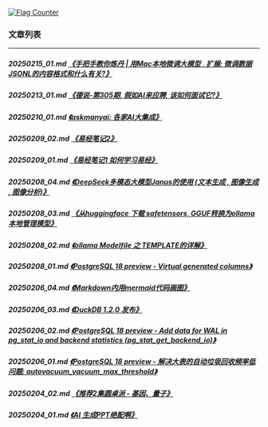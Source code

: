 <a rel="nofollow" href="http://info.flagcounter.com/h9V1"  ><img src="http://s03.flagcounter.com/count/h9V1/bg_FFFFFF/txt_000000/border_CCCCCC/columns_2/maxflags_12/viewers_0/labels_0/pageviews_0/flags_0/"  alt="Flag Counter"  border="0"  ></a>  
  
### 文章列表  
----  
##### 20250215_01.md   [《手把手教你炼丹 | 用Mac本地微调大模型 , 扩展: 微调数据JSONL的内容格式和什么有关?》](20250215_01.md)  
##### 20250213_01.md   [《德说-第305期, 假如AI来应聘, 该如何面试它?》](20250213_01.md)  
##### 20250210_01.md   [《askmanyai: 各家AI大集成》](20250210_01.md)  
##### 20250209_02.md   [《易经笔记2》](20250209_02.md)  
##### 20250209_01.md   [《易经笔记1 如何学习易经》](20250209_01.md)  
##### 20250208_04.md   [《DeepSeek多模态大模型Janus的使用 (文本生成 , 图像生成 , 图像分析)》](20250208_04.md)  
##### 20250208_03.md   [《从huggingface 下载 safetensors, GGUF转换为ollama本地管理模型》](20250208_03.md)  
##### 20250208_02.md   [《ollama Modelfile 之 TEMPLATE的详解》](20250208_02.md)  
##### 20250208_01.md   [《PostgreSQL 18 preview - Virtual generated columns》](20250208_01.md)  
##### 20250206_04.md   [《Markdown内用mermaid代码画图》](20250206_04.md)  
##### 20250206_03.md   [《DuckDB 1.2.0 发布》](20250206_03.md)  
##### 20250206_02.md   [《PostgreSQL 18 preview - Add data for WAL in pg_stat_io and backend statistics (pg_stat_get_backend_io)》](20250206_02.md)  
##### 20250206_01.md   [《PostgreSQL 18 preview - 解决大表的自动垃圾回收频率低问题: autovacuum_vacuum_max_threshold》](20250206_01.md)  
##### 20250204_02.md   [《推荐2集圆桌派 - 基因、量子》](20250204_02.md)  
##### 20250204_01.md   [《AI 生成PPT绝配啊》](20250204_01.md)  
